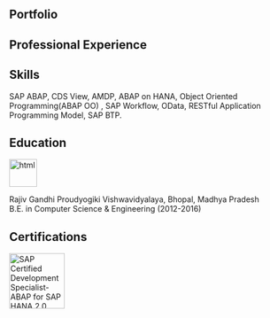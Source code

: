 ## Portfolio


## Professional Experience

## Skills
SAP ABAP, CDS View, AMDP, ABAP on HANA, Object Oriented Programming(ABAP OO)
, SAP Workflow, OData, RESTful Application Programming Model, SAP BTP.
## Education
<p align = 'left'>
  <img src="https://upload.wikimedia.org/wikipedia/en/c/c4/Rajiv_Gandhi_Proudyogiki_Vishwavidyalaya_logo.png" alt="html" width="50" height="50">
</p> 
Rajiv Gandhi Proudyogiki Vishwavidyalaya, Bhopal, Madhya Pradesh</br>
B.E. in Computer Science & Engineering (2012-2016)
 
 
 ## Certifications
 <p align='left'>
    <a href="https://www.credly.com/badges/f59e36c4-9f15-4fe9-b63d-f374e613c1b3">
      <img src="https://images.credly.com/size/680x680/images/60e6a251-6597-49c9-a349-6b24c981e1b9/E_HANAAW_16.png" alt="SAP Certified Development Specialist-ABAP for SAP HANA            2.0" width="100" height="100">
    </a>
 </p>

